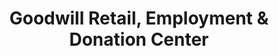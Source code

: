 ---
title: "Goodwill Retail, Employment & Donation Center"
url: /san-diego/goodwill-retail-employment-und-donation-center/
shop: Gebrauchtwaren
---